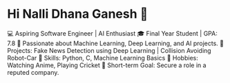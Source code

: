 # Hi Nalli Dhana Ganesh 👋

💻 Aspiring Software Engineer | AI Enthusiast
🎓 Final Year Student | GPA: 7.8
📂 Passionate about Machine Learning, Deep Learning, and AI projects.
🌟 Projects: Fake News Detection using Deep Learning | Collision Avoiding Robot-Car
🌱 Skills: Python, C, Machine Learning Basics
🏏 Hobbies: Watching Anime, Playing Cricket
🎯 Short-term Goal: Secure a role in a reputed company.
